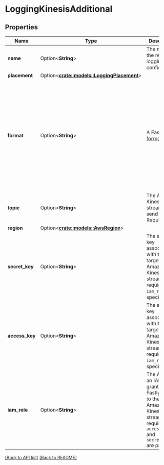 # LoggingKinesisAdditional

## Properties

Name | Type | Description | Notes
------------ | ------------- | ------------- | -------------
**name** | Option<**String**> | The name for the real-time logging configuration. | 
**placement** | Option<[**crate::models::LoggingPlacement**](LoggingPlacement.md)> |  | 
**format** | Option<**String**> | A Fastly [log format string](https://docs.fastly.com/en/guides/custom-log-formats). | [default to {"timestamp":"%{begin:%Y-%m-%dT%H:%M:%S}t","time_elapsed":"%{time.elapsed.usec}V","is_tls":"%{if(req.is_ssl, \"true\", \"false\")}V","client_ip":"%{req.http.Fastly-Client-IP}V","geo_city":"%{client.geo.city}V","geo_country_code":"%{client.geo.country_code}V","request":"%{req.request}V","host":"%{req.http.Fastly-Orig-Host}V","url":"%{json.escape(req.url)}V","request_referer":"%{json.escape(req.http.Referer)}V","request_user_agent":"%{json.escape(req.http.User-Agent)}V","request_accept_language":"%{json.escape(req.http.Accept-Language)}V","request_accept_charset":"%{json.escape(req.http.Accept-Charset)}V","cache_status":"%{regsub(fastly_info.state, \"^(HIT-(SYNTH)|(HITPASS|HIT|MISS|PASS|ERROR|PIPE)).*\", \"\\2\\3\") }V"}]
**topic** | Option<**String**> | The Amazon Kinesis stream to send logs to. Required. | 
**region** | Option<[**crate::models::AwsRegion**](AwsRegion.md)> |  | 
**secret_key** | Option<**String**> | The secret key associated with the target Amazon Kinesis stream. Not required if `iam_role` is specified. | 
**access_key** | Option<**String**> | The access key associated with the target Amazon Kinesis stream. Not required if `iam_role` is specified. | 
**iam_role** | Option<**String**> | The ARN for an IAM role granting Fastly access to the target Amazon Kinesis stream. Not required if `access_key` and `secret_key` are provided. | 

[[Back to API list]](../README.md#documentation-for-api-endpoints) [[Back to README]](../README.md)


